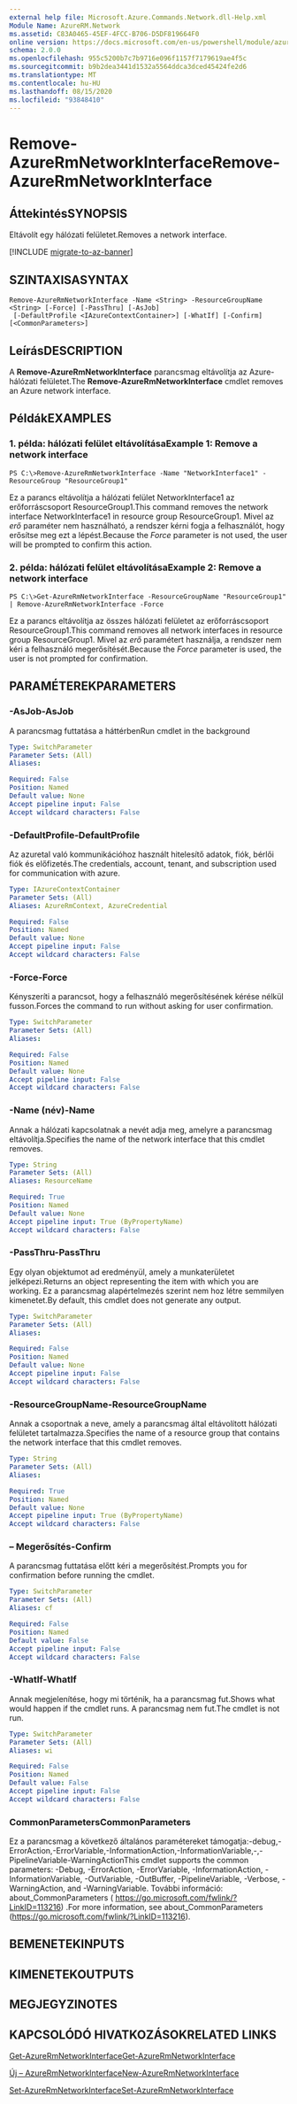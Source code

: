 ```yaml
---
external help file: Microsoft.Azure.Commands.Network.dll-Help.xml
Module Name: AzureRM.Network
ms.assetid: C83A0465-45EF-4FCC-B706-D5DF819664F0
online version: https://docs.microsoft.com/en-us/powershell/module/azurerm.network/remove-azurermnetworkinterface
schema: 2.0.0
ms.openlocfilehash: 955c5200b7c7b9716e096f1157f7179619ae4f5c
ms.sourcegitcommit: b9b2dea3441d1532a5564ddca3dced45424fe2d6
ms.translationtype: MT
ms.contentlocale: hu-HU
ms.lasthandoff: 08/15/2020
ms.locfileid: "93848410"
---
```

# <span data-ttu-id="d7922-101">Remove-AzureRmNetworkInterface</span><span class="sxs-lookup"><span data-stu-id="d7922-101">Remove-AzureRmNetworkInterface</span></span>

## <span data-ttu-id="d7922-102">Áttekintés</span><span class="sxs-lookup"><span data-stu-id="d7922-102">SYNOPSIS</span></span>
<span data-ttu-id="d7922-103">Eltávolít egy hálózati felületet.</span><span class="sxs-lookup"><span data-stu-id="d7922-103">Removes a network interface.</span></span>

[!INCLUDE [migrate-to-az-banner](../../includes/migrate-to-az-banner.md)]

## <span data-ttu-id="d7922-104">SZINTAXISA</span><span class="sxs-lookup"><span data-stu-id="d7922-104">SYNTAX</span></span>

```
Remove-AzureRmNetworkInterface -Name <String> -ResourceGroupName <String> [-Force] [-PassThru] [-AsJob]
 [-DefaultProfile <IAzureContextContainer>] [-WhatIf] [-Confirm] [<CommonParameters>]
```

## <span data-ttu-id="d7922-105">Leírás</span><span class="sxs-lookup"><span data-stu-id="d7922-105">DESCRIPTION</span></span>
<span data-ttu-id="d7922-106">A **Remove-AzureRmNetworkInterface** parancsmag eltávolítja az Azure-hálózati felületet.</span><span class="sxs-lookup"><span data-stu-id="d7922-106">The **Remove-AzureRmNetworkInterface** cmdlet removes an Azure network interface.</span></span>

## <span data-ttu-id="d7922-107">Példák</span><span class="sxs-lookup"><span data-stu-id="d7922-107">EXAMPLES</span></span>

### <span data-ttu-id="d7922-108">1. példa: hálózati felület eltávolítása</span><span class="sxs-lookup"><span data-stu-id="d7922-108">Example 1: Remove a network interface</span></span>
```
PS C:\>Remove-AzureRmNetworkInterface -Name "NetworkInterface1" -ResourceGroup "ResourceGroup1"
```

<span data-ttu-id="d7922-109">Ez a parancs eltávolítja a hálózati felület NetworkInterface1 az erőforráscsoport ResourceGroup1.</span><span class="sxs-lookup"><span data-stu-id="d7922-109">This command removes the network interface NetworkInterface1 in resource group ResourceGroup1.</span></span>
<span data-ttu-id="d7922-110">Mivel az *erő* paraméter nem használható, a rendszer kérni fogja a felhasználót, hogy erősítse meg ezt a lépést.</span><span class="sxs-lookup"><span data-stu-id="d7922-110">Because the *Force* parameter is not used, the user will be prompted to confirm this action.</span></span>

### <span data-ttu-id="d7922-111">2. példa: hálózati felület eltávolítása</span><span class="sxs-lookup"><span data-stu-id="d7922-111">Example 2: Remove a network interface</span></span>
```
PS C:\>Get-AzureRmNetworkInterface -ResourceGroupName "ResourceGroup1" | Remove-AzureRmNetworkInterface -Force
```

<span data-ttu-id="d7922-112">Ez a parancs eltávolítja az összes hálózati felületet az erőforráscsoport ResourceGroup1.</span><span class="sxs-lookup"><span data-stu-id="d7922-112">This command removes all network interfaces in resource group ResourceGroup1.</span></span>
<span data-ttu-id="d7922-113">Mivel az *erő* paramétert használja, a rendszer nem kéri a felhasználó megerősítését.</span><span class="sxs-lookup"><span data-stu-id="d7922-113">Because the *Force* parameter is used, the user is not prompted for confirmation.</span></span>

## <span data-ttu-id="d7922-114">PARAMÉTEREK</span><span class="sxs-lookup"><span data-stu-id="d7922-114">PARAMETERS</span></span>

### <span data-ttu-id="d7922-115">-AsJob</span><span class="sxs-lookup"><span data-stu-id="d7922-115">-AsJob</span></span>
<span data-ttu-id="d7922-116">A parancsmag futtatása a háttérben</span><span class="sxs-lookup"><span data-stu-id="d7922-116">Run cmdlet in the background</span></span>

```yaml
Type: SwitchParameter
Parameter Sets: (All)
Aliases: 

Required: False
Position: Named
Default value: None
Accept pipeline input: False
Accept wildcard characters: False
```

### <span data-ttu-id="d7922-117">-DefaultProfile</span><span class="sxs-lookup"><span data-stu-id="d7922-117">-DefaultProfile</span></span>
<span data-ttu-id="d7922-118">Az azuretal való kommunikációhoz használt hitelesítő adatok, fiók, bérlői fiók és előfizetés.</span><span class="sxs-lookup"><span data-stu-id="d7922-118">The credentials, account, tenant, and subscription used for communication with azure.</span></span>

```yaml
Type: IAzureContextContainer
Parameter Sets: (All)
Aliases: AzureRmContext, AzureCredential

Required: False
Position: Named
Default value: None
Accept pipeline input: False
Accept wildcard characters: False
```

### <span data-ttu-id="d7922-119">-Force</span><span class="sxs-lookup"><span data-stu-id="d7922-119">-Force</span></span>
<span data-ttu-id="d7922-120">Kényszeríti a parancsot, hogy a felhasználó megerősítésének kérése nélkül fusson.</span><span class="sxs-lookup"><span data-stu-id="d7922-120">Forces the command to run without asking for user confirmation.</span></span>

```yaml
Type: SwitchParameter
Parameter Sets: (All)
Aliases: 

Required: False
Position: Named
Default value: None
Accept pipeline input: False
Accept wildcard characters: False
```

### <span data-ttu-id="d7922-121">-Name (név)</span><span class="sxs-lookup"><span data-stu-id="d7922-121">-Name</span></span>
<span data-ttu-id="d7922-122">Annak a hálózati kapcsolatnak a nevét adja meg, amelyre a parancsmag eltávolítja.</span><span class="sxs-lookup"><span data-stu-id="d7922-122">Specifies the name of the network interface that this cmdlet removes.</span></span>

```yaml
Type: String
Parameter Sets: (All)
Aliases: ResourceName

Required: True
Position: Named
Default value: None
Accept pipeline input: True (ByPropertyName)
Accept wildcard characters: False
```

### <span data-ttu-id="d7922-123">-PassThru</span><span class="sxs-lookup"><span data-stu-id="d7922-123">-PassThru</span></span>
<span data-ttu-id="d7922-124">Egy olyan objektumot ad eredményül, amely a munkaterületet jelképezi.</span><span class="sxs-lookup"><span data-stu-id="d7922-124">Returns an object representing the item with which you are working.</span></span>
<span data-ttu-id="d7922-125">Ez a parancsmag alapértelmezés szerint nem hoz létre semmilyen kimenetet.</span><span class="sxs-lookup"><span data-stu-id="d7922-125">By default, this cmdlet does not generate any output.</span></span>

```yaml
Type: SwitchParameter
Parameter Sets: (All)
Aliases: 

Required: False
Position: Named
Default value: None
Accept pipeline input: False
Accept wildcard characters: False
```

### <span data-ttu-id="d7922-126">-ResourceGroupName</span><span class="sxs-lookup"><span data-stu-id="d7922-126">-ResourceGroupName</span></span>
<span data-ttu-id="d7922-127">Annak a csoportnak a neve, amely a parancsmag által eltávolított hálózati felületet tartalmazza.</span><span class="sxs-lookup"><span data-stu-id="d7922-127">Specifies the name of a resource group that contains the network interface that this cmdlet removes.</span></span>

```yaml
Type: String
Parameter Sets: (All)
Aliases: 

Required: True
Position: Named
Default value: None
Accept pipeline input: True (ByPropertyName)
Accept wildcard characters: False
```

### <span data-ttu-id="d7922-128">– Megerősítés</span><span class="sxs-lookup"><span data-stu-id="d7922-128">-Confirm</span></span>
<span data-ttu-id="d7922-129">A parancsmag futtatása előtt kéri a megerősítést.</span><span class="sxs-lookup"><span data-stu-id="d7922-129">Prompts you for confirmation before running the cmdlet.</span></span>

```yaml
Type: SwitchParameter
Parameter Sets: (All)
Aliases: cf

Required: False
Position: Named
Default value: False
Accept pipeline input: False
Accept wildcard characters: False
```

### <span data-ttu-id="d7922-130">-WhatIf</span><span class="sxs-lookup"><span data-stu-id="d7922-130">-WhatIf</span></span>
<span data-ttu-id="d7922-131">Annak megjelenítése, hogy mi történik, ha a parancsmag fut.</span><span class="sxs-lookup"><span data-stu-id="d7922-131">Shows what would happen if the cmdlet runs.</span></span>
<span data-ttu-id="d7922-132">A parancsmag nem fut.</span><span class="sxs-lookup"><span data-stu-id="d7922-132">The cmdlet is not run.</span></span>

```yaml
Type: SwitchParameter
Parameter Sets: (All)
Aliases: wi

Required: False
Position: Named
Default value: False
Accept pipeline input: False
Accept wildcard characters: False
```

### <span data-ttu-id="d7922-133">CommonParameters</span><span class="sxs-lookup"><span data-stu-id="d7922-133">CommonParameters</span></span>
<span data-ttu-id="d7922-134">Ez a parancsmag a következő általános paramétereket támogatja:-debug,-ErrorAction,-ErrorVariable,-InformationAction,-InformationVariable,-,-PipelineVariable-WarningAction</span><span class="sxs-lookup"><span data-stu-id="d7922-134">This cmdlet supports the common parameters: -Debug, -ErrorAction, -ErrorVariable, -InformationAction, -InformationVariable, -OutVariable, -OutBuffer, -PipelineVariable, -Verbose, -WarningAction, and -WarningVariable.</span></span> <span data-ttu-id="d7922-135">További információ: about_CommonParameters ( https://go.microsoft.com/fwlink/?LinkID=113216) .</span><span class="sxs-lookup"><span data-stu-id="d7922-135">For more information, see about_CommonParameters (https://go.microsoft.com/fwlink/?LinkID=113216).</span></span>

## <span data-ttu-id="d7922-136">BEMENETEK</span><span class="sxs-lookup"><span data-stu-id="d7922-136">INPUTS</span></span>

## <span data-ttu-id="d7922-137">KIMENETEK</span><span class="sxs-lookup"><span data-stu-id="d7922-137">OUTPUTS</span></span>

## <span data-ttu-id="d7922-138">MEGJEGYZI</span><span class="sxs-lookup"><span data-stu-id="d7922-138">NOTES</span></span>

## <span data-ttu-id="d7922-139">KAPCSOLÓDÓ HIVATKOZÁSOK</span><span class="sxs-lookup"><span data-stu-id="d7922-139">RELATED LINKS</span></span>

[<span data-ttu-id="d7922-140">Get-AzureRmNetworkInterface</span><span class="sxs-lookup"><span data-stu-id="d7922-140">Get-AzureRmNetworkInterface</span></span>](./Get-AzureRmNetworkInterface.md)

[<span data-ttu-id="d7922-141">Új – AzureRmNetworkInterface</span><span class="sxs-lookup"><span data-stu-id="d7922-141">New-AzureRmNetworkInterface</span></span>](./New-AzureRmNetworkInterface.md)

[<span data-ttu-id="d7922-142">Set-AzureRmNetworkInterface</span><span class="sxs-lookup"><span data-stu-id="d7922-142">Set-AzureRmNetworkInterface</span></span>](./Set-AzureRmNetworkInterface.md)


